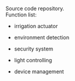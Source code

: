Source code repository.  
Function list:  
- irrigation actuator

- environment detection

- security system

- light controlling

- device management


